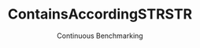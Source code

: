 ---
layout: default
title: ContainsAccordingSTRSTR
subtitle: Continuous Benchmarking
selected: Contains_Tpch
expanded: Benchmarking
benchmark: /individual_results/ContainsAccordingSTRSTR.html
---